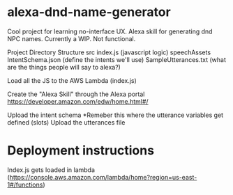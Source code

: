 # alexa-dnd-name-generator

Cool project for learning no-interface UX. Alexa skill for generating dnd NPC names. Currently a WIP. Not functional.

Project Directory Structure
src
index.js (javascript logic)
speechAssets
IntentSchema.json (define the intents we'll use)
SampleUtterances.txt (what are the things people will say to alexa?)

Load all the JS to the AWS Lambda (index.js)

Create the "Alexa Skill" through the Alexa portal
https://developer.amazon.com/edw/home.html#/

Upload the intent schema
\*Remeber this where the utterance variables get defined (slots)
Upload the utterances file

# Deployment instructions

Index.js gets loaded in lambda (https://console.aws.amazon.com/lambda/home?region=us-east-1#/functions)
